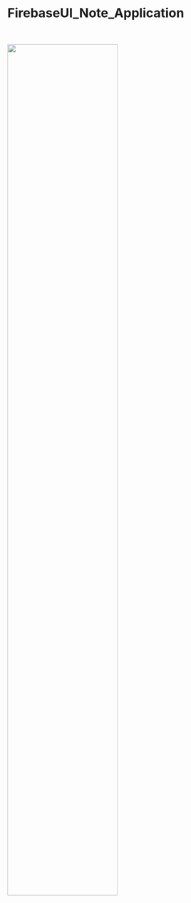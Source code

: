 # FirebaseUI_Note_Application
<br><br>
<img
src="https://1.bp.blogspot.com/-vsCsQlU1wOY/XowsBTlMUfI/AAAAAAAAB2w/9Ql9vVEpMSknsko3tax6DMo76m6MfCs0QCLcBGAsYHQ/s1600/firebase_ui.PNG"
width="70%"
/>
